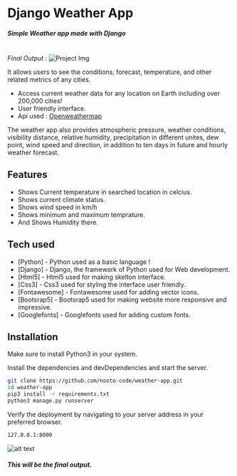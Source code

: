 # Django Weather App
##### _Simple Weather app made with Django_
#
*Final Output :*
![Project Img](https://i.imgur.com/ITUlXsN.png)


It allows users to see the conditions, forecast, temperature, and other related metrics of any cities.

- Access current weather data for any location on Earth including over 200,000 cities!
- User friendly interface.
- Api used :  [Openweathermap](https://openweathermap.org/)



The weather app also provides atmospheric pressure, weather conditions, visibility distance, relative humidity, precipitation in different unites, dew point, wind speed and direction, in addition to ten days in future and hourly weather forecast.

## Features
- Shows Current temperature in searched location in celcius.
- Shows current climate status.
- Shows wind speed in km/h
- Shows minimum and maximum temprature.
- And Shows Humidity there.

## Tech used


- [Python] - Python used as a basic language !
- [Django] - Django, the framework of Python used for Web development.
- [Html5] - Html5 used for making skelton interface.
- [Css3] - Css3 used for styling the interface user friendly.
- [Fontawesome] - Fontawesome used for adding vector icons.
- [Bootsrap5] - Bootsrap5 used for making website more responsive and impressive.
- [Googlefonts] - Googlefonts used for adding custom fonts.


## Installation

Make sure to install Python3 in your system.

Install the dependencies and devDependencies and start the server.

```sh
git clone https://github.com/nooto-code/weather-app.git
cd weather-app
pip3 install -r requirements.txt
python3 manage.py runserver
```

Verify the deployment by navigating to your server address in
your preferred browser.

```sh
127.0.0.1:8000
```
![alt text](https://i.imgur.com/ITUlXsN.png)

##### This will be the final output.
